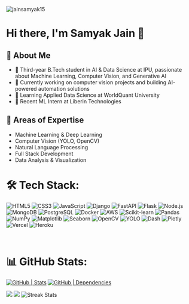 <p align="left"> <img src="https://komarev.com/ghpvc/?username=jainsamyak15&color=green" alt="jainsamyak15" /> </p>

# Hi there, I'm Samyak Jain 👋

## 💫 About Me
- 🤖 Third-year B.Tech student in AI & Data Science at IPU, passionate about Machine Learning, Computer Vision, and Generative AI
- 🎯 Currently working on computer vision projects and building AI-powered automation solutions
- 🌱 Learning Applied Data Science at WorldQuant University
- 💼 Recent ML Intern at Liberin Technologies

## 🎯 Areas of Expertise
- Machine Learning & Deep Learning
- Computer Vision (YOLO, OpenCV)
- Natural Language Processing
- Full Stack Development
- Data Analysis & Visualization
  
# 🛠 Tech Stack:

![HTML5](https://img.shields.io/badge/HTML5-E34F26?style=for-the-badge&logo=html5&logoColor=white)
![CSS3](https://img.shields.io/badge/CSS3-1572B6?style=for-the-badge&logo=css3&logoColor=white)
![JavaScript](https://img.shields.io/badge/JavaScript-323330?style=for-the-badge&logo=javascript&logoColor=F7DF1E)
![Django](https://img.shields.io/badge/Django-092E20?style=for-the-badge&logo=django&logoColor=white)
![FastAPI](https://img.shields.io/badge/FastAPI-005571?style=for-the-badge&logo=fastapi&logoColor=white)
![Flask](https://img.shields.io/badge/Flask-000000?style=for-the-badge&logo=flask&logoColor=white)
![Node.js](https://img.shields.io/badge/Node.js-43853D?style=for-the-badge&logo=node.js&logoColor=white)
![MongoDB](https://img.shields.io/badge/MongoDB-4EA94B?style=for-the-badge&logo=mongodb&logoColor=white)
![PostgreSQL](https://img.shields.io/badge/PostgreSQL-316192?style=for-the-badge&logo=postgresql&logoColor=white)
![Docker](https://img.shields.io/badge/Docker-2496ED?style=for-the-badge&logo=docker&logoColor=white)
![AWS](https://img.shields.io/badge/AWS-232F3E?style=for-the-badge&logo=amazon-aws&logoColor=white)
![Scikit-learn](https://img.shields.io/badge/scikit--learn-F7931E?style=for-the-badge&logo=scikit-learn&logoColor=white)
![Pandas](https://img.shields.io/badge/pandas-150458?style=for-the-badge&logo=pandas&logoColor=white)
![NumPy](https://img.shields.io/badge/numpy-013243?style=for-the-badge&logo=numpy&logoColor=white)
![Matplotlib](https://img.shields.io/badge/Matplotlib-11557C?style=for-the-badge&logo=matplotlib&logoColor=white)
![Seaborn](https://img.shields.io/badge/Seaborn-3776AB?style=for-the-badge&logoColor=white)
![OpenCV](https://img.shields.io/badge/OpenCV-5C3EE8?style=for-the-badge&logo=opencv&logoColor=white)
![YOLO](https://img.shields.io/badge/YOLO-00FFFF?style=for-the-badge&logo=yolo&logoColor=black)
![Dash](https://img.shields.io/badge/Dash-000000?style=for-the-badge&logo=dash&logoColor=white)
![Plotly](https://img.shields.io/badge/Plotly-3F4F75?style=for-the-badge&logo=plotly&logoColor=white)
![Vercel](https://img.shields.io/badge/Vercel-000000?style=for-the-badge&logo=vercel&logoColor=white)
![Heroku](https://img.shields.io/badge/Heroku-430098?style=for-the-badge&logo=heroku&logoColor=white)



<br>

# 📊 GitHub Stats:

[![ GitHub | Stats](https://stats.quine.sh/jainsamyak15/github?theme=light)](https://quine.sh?utm_source=widgets&utm_campaign=jainsamyak15)
[![ GitHub | Dependencies](https://stats.quine.sh/jainsamyak15/dependencies?theme=light)](https://quine.sh?utm_source=widgets&utm_campaign=jainsamyak15)

![](https://github-readme-stats.vercel.app/api?username=jainsamyak15&theme=shadow_green&hide_border=false&include_all_commits=true&count_private=true)
![](https://github-readme-stats.vercel.app/api/top-langs/?username=jainsamyak15&theme=shadow_green&hide_border=false&include_all_commits=true&count_private=true&layout=compact)
![Streak Stats](https://github-readme-streak-stats.herokuapp.com/?user=jainsamyak15&theme=shadow_green&hide_border=false&v=1)


<br>


<!--
**jainsamyak15/jainsamyak15** is a ✨ _special_ ✨ repository because its `README.md` (this file) appears on your GitHub profile.
-->
